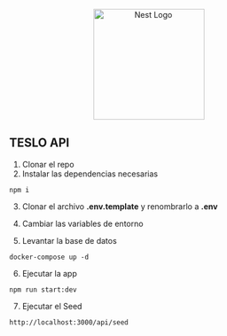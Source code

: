 <p align="center">
  <a href="http://nestjs.com/" target="blank"><img src="https://nestjs.com/img/logo-small.svg" width="200" alt="Nest Logo" /></a>
</p>


## TESLO API

1. Clonar el repo
2. Instalar las dependencias necesarias

```
npm i
```
3. Clonar el archivo __.env.template__ y renombrarlo a __.env__

4. Cambiar las variables de entorno
5. Levantar la base de datos

```
docker-compose up -d
```

6. Ejecutar la app

```
npm run start:dev
```

7. Ejecutar el Seed 

```
http://localhost:3000/api/seed
```
